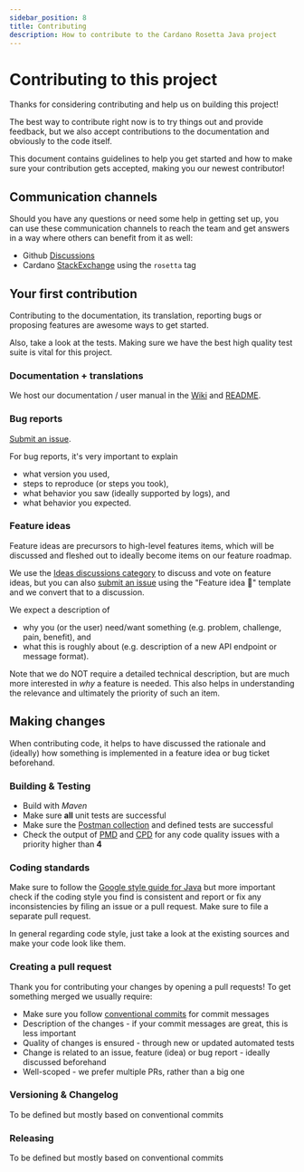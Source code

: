 ```yaml
---
sidebar_position: 8
title: Contributing
description: How to contribute to the Cardano Rosetta Java project
---
```


# Contributing to this project

Thanks for considering contributing and help us on building this project!

The best way to contribute right now is to try things out and provide feedback, but we also accept contributions to the documentation and obviously to the code itself.

This document contains guidelines to help you get started and how to make sure your contribution gets accepted, making you our newest contributor!

## Communication channels

Should you have any questions or need some help in getting set up, you can use these communication channels to reach the team and get answers in a way where others can benefit from it as well:

- Github [Discussions](https://github.com/cardano-foundation/cardano-rosetta-java/discussions)
- Cardano [StackExchange](https://cardano.stackexchange.com/) using the `rosetta` tag

## Your first contribution

Contributing to the documentation, its translation, reporting bugs or proposing features are awesome ways to get started.

Also, take a look at the tests. Making sure we have the best high quality test suite is vital for this project.

### Documentation + translations

We host our documentation / user manual in the [Wiki](https://github.com/cardano-foundation/cardano-rosetta-java/wiki) and [README](https://github.com/cardano-foundation/cardano-rosetta-java/blob/main/README.md).

### Bug reports

[Submit an issue](https://github.com/cardano-foundation/cardano-rosetta-java/issues/new).

For bug reports, it's very important to explain

- what version you used,
- steps to reproduce (or steps you took),
- what behavior you saw (ideally supported by logs), and
- what behavior you expected.

### Feature ideas

Feature ideas are precursors to high-level features items, which will be discussed and fleshed out to ideally become items on our feature roadmap.

We use the [Ideas discussions category](https://github.com/cardano-foundation/cardano-rosetta-java/discussions/categories/ideas) to discuss and vote on feature ideas, but you can also [submit an issue](https://github.com/cardano-foundation/cardano-rosetta-java/issues/new) using the "Feature idea :thought_balloon:" template and we convert that to a discussion.

We expect a description of

- why you (or the user) need/want something (e.g. problem, challenge, pain, benefit), and
- what this is roughly about (e.g. description of a new API endpoint or message format).

Note that we do NOT require a detailed technical description, but are much more interested in _why_ a feature is needed. This also helps in understanding the relevance and ultimately the priority of such an item.

## Making changes

When contributing code, it helps to have discussed the rationale and (ideally) how something is implemented in a feature idea or bug ticket beforehand.

### Building & Testing

- Build with _Maven_
- Make sure **all** unit tests are successful
- Make sure the [Postman collection](https://github.com/cardano-foundation/cardano-rosetta-java/blob/main/postmanTests/rosetta-java.postman_collection.json) and defined tests are successful
- Check the output of [PMD](https://pmd.github.io/) and [CPD](https://pmd.github.io/latest/pmd_userdocs_cpd.html) for any code quality issues with a priority higher than **4**

### Coding standards

Make sure to follow the [Google style guide for Java](https://google.github.io/styleguide/javaguide.html) but more important check if the coding style you find is consistent and report or fix any inconsistencies by filing an issue or a pull request. Make sure to file a separate pull request.

In general regarding code style, just take a look at the existing sources and make your code look like them.

### Creating a pull request

Thank you for contributing your changes by opening a pull requests! To get something merged we usually require:

- Make sure you follow [conventional commits](https://www.conventionalcommits.org/en/v1.0.0/) for commit messages
- Description of the changes - if your commit messages are great, this is less important
- Quality of changes is ensured - through new or updated automated tests
- Change is related to an issue, feature (idea) or bug report - ideally discussed beforehand
- Well-scoped - we prefer multiple PRs, rather than a big one

### Versioning & Changelog

To be defined but mostly based on conventional commits

### Releasing

To be defined but mostly based on conventional commits
